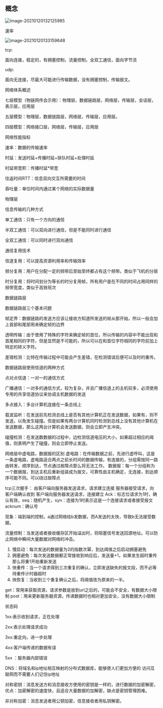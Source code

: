 ## 概念

![image-20210120132125985](D:\notes\images\image-20210120132125985.png)

速率

![image-20210120133159648](D:\notes\images\image-20210120133159648.png)

tcp:

面向连接，稳定的，有拥塞控制，流量控制，全双工通信，面向字节流

udp:

面向无连接，尽最大可能进行传输数据，没有拥塞控制，传输报文。



网络体系概述

七层模型（物链网传会示用）：物理层，数据链路层，网络层，传输层，会话层，表示层，应用层

五层模型：物理层，数据链路层，网络层，传输层，应用层。

四层模型：网络接口层，网络层，传输层，应用层



网络性能指标

速率：数据的传输速率

时延：发送时延+传播时延+排队时延+处理时延

时延带宽积：传播时延\*带宽

往返时间RTT：信息双向交互所需要的时间

吞吐量：单位时间内通过某个网络的实际数据量



物理层

信息传输的几种方式

单工通信：只有一个方向的通信

半双工通信：可以双向进行通信，但是不能同时进行通信

全双工通信：可以同时进行双向通信



通信复用技术

信道复用：可以提高资源利用率和传输效率	

频分复用：用户在分配一定的频带后至始至终都占有这个频带。类似于飞机的分层

时分复用：将时间划分为等长的时分复用帧，所有用户是在不同的时间占用同样的频带宽度，类似于高铁班次



数据链路层

数据链路层三个基本问题

帧定界：数据链路的发送方应该让接收方知道所发送的帧从那开始，所以一般会加上首部和尾部用来确定帧的边界

透明传输：由于使用了特殊的字符来确定帧的首位，所以传输的内容中不能出现和首尾相同的字符，但是显然是不可能的，所以可以在和首位字符相同的字符前加上特定的转义字符。

差错检测：比特在传输过程中可能会产生差错，在检测错误后便可以及时的重传。



数据链路层使用信道的两种方式

点对点信道：一对一的通信方式

广播通信：一对多的通信方式，较为复杂，并且广播信道上的主机较多，必须使用专用的共享信道协议来协调主机数据的发送



多点接入：多台计算机连接在一条总线上

载波监听：在发送前先检测总线上是否有其他计算机正在发送数据，如果有，则不发送，以免发生碰撞。但是如果有两台计算机同时检测到总线上没有其他计算机在发送数据，那么这两台计算机会发送数据，则会立即产生冲突。

碰撞检测：在发送数数据的过程中，边检测信道电压的大小，如果超过相应的阈值，则表明产生了碰撞，则会立即停止发送。



网络层中虚电路，数据报的区别
虚电路：在传输数据之前，先进行虚呼叫，这是一条虚电路，虚电路适合两点之前长时间的数据传输，有连接的，分组需按同一路由转发，顺序到达，节点通过故障点那么将无法工作。
数据报：每一个分组称为一个数据报，到达主机后重新组装成为报文，可靠性由主机确定，无连接，到达顺序可能不同。可以绕过故障点



tcp三次握手：
由客户端向服务器发送请求，请求建立连接
服务器接受请求，向客户端确认收到
客户端向服务器发送请求，连接建立
Ack：标志位请求为1时，确认有效，seq：随机产生，syn：连接为1时表示这是一个连接请求或者接受报文 acknum：确认号



现象：端到端的控制，a通过网络给b发数据，而A发送的太快，导致b无法接受数据。

流量控制：当发送或者接收缓存区开始溢出时，将阻塞信号发送回源地址。可以防止网络中瞬间大量数据对网络的冲击。	

1. 慢启动：每次发送的数据量为2的指数次幂，到达阈值之后启动拥塞避免
2. 拥塞避免：每次发送数据都正常接收到响应后，发送量+1，如果发生超时重传那么将重1开始重新发送
3. 快重传：当一个请求得到三次重复的确认，立即发送缺失的报文段，而不必等待重传计时器超时
4. 快恢复：当收到三个重复确认之后，将阈值改为原来的一半。



get：常用来获取资源，请求参数是放到url之后的，可能会不安全，有数据大小限制
post：用来更新服务器资源，传递数据时也相对更加安全，没有数据大小限制



状态码

1xx:表示收到请求，正在处理

2xx:表示处理请求成功

3xx:重定向，进一步处理

4xx:客户端传递的数据有误

5xx ：服务器内部错误



DNS：将域名和ip地址相互映射的分布式数据库，能够使人们更加方便的	访问互联网而不需要人们记住ip地址



对称密钥：消息发送方和消息接收方使用的密钥是一样的，进行数据的加密解密，优点：加密解密的速度快，且适合大量数据的加解密，缺点是密钥管理困难。

非对称加密：消息发送者用公钥加密，信息接收者用私钥解密。



